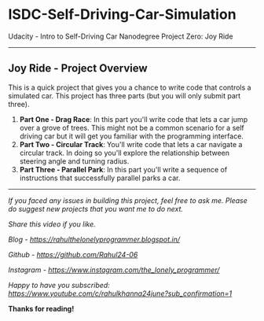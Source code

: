 # ISDC-Self-Driving-Car-Simulation

Udacity - Intro to Self-Driving Car Nanodegree Project Zero: Joy Ride 

---

## Joy Ride - Project Overview
This is a quick project that gives you a chance to write code that controls a simulated car. This project has three parts (but you will only submit part three).

1. **Part One - Drag Race**: In this part you'll write code that lets a car jump over a grove of trees. This might not be a common scenario for a self driving car but it will get you familiar with the programming interface.
2. **Part Two - Circular Track**: You'll write code that lets a car navigate a circular track. In doing so you'll explore the relationship between steering angle and turning radius.
3. **Part Three - Parallel Park**: In this part you'll write a sequence of instructions that successfully parallel parks a car.

---

*If you faced any issues in building this project, feel free to ask me. Please do suggest new projects that you want me to do next.*

*Share this video if you like.*

*Blog - https://rahulthelonelyprogrammer.blogspot.in/*

*Github - https://github.com/Rahul24-06*

*Instagram - https://www.instagram.com/the_lonely_programmer/*

*Happy to have you subscribed: https://www.youtube.com/c/rahulkhanna24june?sub_confirmation=1*

**Thanks for reading!**
